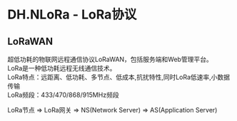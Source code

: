 ﻿# DH.NLoRa - LoRa协议

## LoRaWAN
超低功耗的物联网远程通信协议LoRaWAN，包括服务端和Web管理平台。  
LoRa是一种低功耗远程无线通信技术。  
LoRa特点：远距离、低功耗、多节点、低成本,抗扰特性,同时LoRa低速率,小数据传输  
LoRa频段：433/470/868/915MHz频段  

LoRa节点 => LoRa网关 => NS(Network Server) => AS(Application Server)  